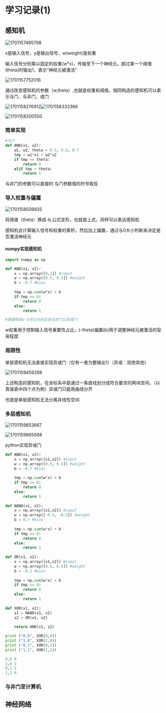 # 学习记录(1)

## 感知机

![1701157495798](image/学习笔记(1)/1701157495798.png)

x是输入信号，y是输出信号，w(weight)是权重

输入信号分别乘以固定的权重(w*x)，传输至下一个神经元，超过某一个阈值(theta)时输出1，表示“神经元被激活”

![1701157752016](image/学习笔记(1)/1701157752016.png)


通过改变感知机的参数（w,theta）,也就是权重和阈值，相同构造的感知机可以表示与门、与非门、或门

![1701158276912](https://file+.vscode-resource.vscode-cdn.net/e%3A/my_website/content/posts/DLFS%281%29/image/%E5%AD%A6%E4%B9%A0%E7%AC%94%E8%AE%B0(1)/1701158276912.png "与非门真值表")![1701158333366](https://file+.vscode-resource.vscode-cdn.net/e%3A/my_website/content/posts/DLFS%281%29/image/%E5%AD%A6%E4%B9%A0%E7%AC%94%E8%AE%B0(1)/1701158333366.png "与门正值表")

![1701158300550](image/学习笔记(1)/1701158300550.png "或门真值表")


### 简单实现

```python
#与门
def AND(x1, x2):
    w1, w2, theta = 0.5, 0.5, 0.7
    tmp = w1*x1 + w2*x2
    if tmp <= theta:
        return 0
    elif tmp > theta:
        return 1
```

与非门的参数可以直接时 与门参数值的符号取反

### 导入权重与偏置

![1701158509935](image/学习笔记(1)/1701158509935.png)

将阈值（theta）换成-b,公式变形，也就是上式，同样可以表达感知机

感知机会计算输入信号和权重的乘积，然后加上偏置，通过与0大小判断来决定是否激活神经元

#### numpy实现感知机

```python
import numpy as np

def AND(x1, x2):
    x = np.array([0,1]) #input
    w = np.array([0.5, 0.5]) #weight
    b = -0.7 #bias
  
    tmp = np.sum(w*x) + b
    if tmp <= 0:
        return 0
    else:
        return 1

#直接修改w b可以分别实现与非门以及或门
```

w权重用于控制输入信号重要性占比，(-theta)偏置(b)用于调整神经元被激活的容易程度


### 局限性

单层感知机无法直接实现异或门（仅有一者为整输出1）（异或：拒绝其他）

![1701159459288](image/学习笔记(1)/1701159459288.png "感知机可视化")

上述构造的感知机，在坐标系中是通过一条直线划分成符合要求的两块空间，（以真值表中四个点为例）异或门只能用曲线分开

也就是单层感知机无法分离非线性空间


### 多层感知机

![1701159853667](image/学习笔记(1)/1701159853667.png)

![1701159865088](image/学习笔记(1)/1701159865088.png)

python实现异或门

```python
def AND(x1, x2):
    x = np.array([x1,x2]) #input
    w = np.array([0.5, 0.5]) #weight
    b = -0.7 #bias
  
    tmp = np.sum(w*x) + b
    if tmp <= 0:
        return 0
    else:
        return 1
  
def NAND(x1, x2):
    x = np.array([x1,x2]) #input
    w = np.array([-0.5, -0.5]) #weight
    b = 0.7 #bias
  
    tmp = np.sum(w*x) + b
    if tmp <= 0:
        return 0
    else:
        return 1
  
def OR(x1, x2):
    x = np.array([x1,x2]) #input
    w = np.array([0.5, 0.5]) #weight
    b = -0.2 #bias
  
    tmp = np.sum(w*x) + b
    if tmp <= 0:
        return 0
    else:
        return 1
  
def XOR(x1, x2):
    s1 = NAND(x1, x2)
    s2 = OR(x1, x2)
  
    return AND(s1, s2)

print ("0,0", XOR(0,0))
print ("1,0", XOR(1,0))
print ("0,1", XOR(0,1))
print ("1,1", XOR(1,1))
```

```python
0,0 0
1,0 1
0,1 1
1,1 0
```


### 与非门至计算机



## 神经网络


